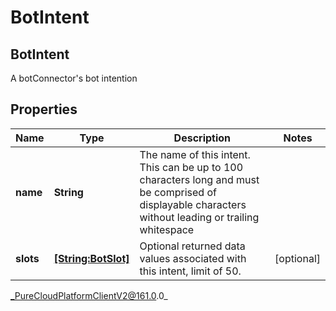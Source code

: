 # BotIntent

## BotIntent
A botConnector&#39;s bot intention

## Properties

|Name | Type | Description | Notes|
|------------ | ------------- | ------------- | -------------|
| **name** | **String** | The name of this intent.  This can be up to 100 characters long and must be comprised of displayable characters without leading or trailing whitespace | |
| **slots** | [**[String:BotSlot]**](BotSlot) | Optional returned data values associated with this intent, limit of 50. | [optional] |



_PureCloudPlatformClientV2@161.0.0_
